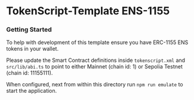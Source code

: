 # TokenScript-Template ENS-1155

### Getting Started

To help with development of this template ensure you have ERC-1155 ENS tokens in your wallet.

Please update the Smart Contract definitions inside `tokenscript.xml` and `src/lib/abi.ts` to point to either Mainnet (chain id: 1) or Sepolia Testnet (chain id: 11155111).

When configured, next from within this directory run `npm run emulate` to start the application.
